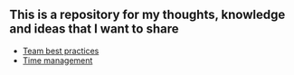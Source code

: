 ## This is a repository for my thoughts, knowledge and ideas that I want to share

- [Team best practices][link_team_best_proctices]
- [Time management][link_time_management]

[link_team_best_proctices]: team-best-proctices.md
[link_time_management]: time-management.md

